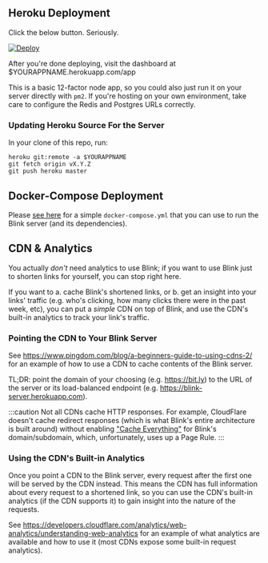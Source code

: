 ## Heroku Deployment

Click the below button. Seriously.

[![Deploy](https://www.herokucdn.com/deploy/button.svg)](https://heroku.com/deploy)

After you're done deploying, visit the dashboard at $YOURAPPNAME.herokuapp.com/app

This is a basic 12-factor node app, so you could also just run it on your server directly with `pm2`. If you're hosting on your own environment, take care to configure the Redis and Postgres URLs correctly.

### Updating Heroku Source For the Server

In your clone of this repo, run:

    heroku git:remote -a $YOURAPPNAME
    git fetch origin vX.Y.Z
    git push heroku master

## Docker-Compose Deployment

Please [see here](https://github.com/JaneJeon/blink#deployment-with-docker-compose) for a simple `docker-compose.yml` that you can use to run the Blink server (and its dependencies).

## CDN & Analytics

You actually _don't_ need analytics to use Blink; if you want to use Blink just to shorten links for yourself, you can stop right here.

If you want to a. cache Blink's shortened links, or b. get an insight into your links' traffic (e.g. who's clicking, how many clicks there were in the past week, etc), you can put a _simple_ CDN on top of Blink, and use the CDN's built-in analytics to track your link's traffic.

### Pointing the CDN to Your Blink Server

See https://www.pingdom.com/blog/a-beginners-guide-to-using-cdns-2/ for an example of how to use a CDN to cache contents of the Blink server.

TL;DR: point the domain of your choosing (e.g. https://bit.ly) to the URL of the server or its load-balanced endpoint (e.g. https://blink-server.herokuapp.com).

:::caution
Not all CDNs cache HTTP responses. For example, CloudFlare doesn't cache redirect responses (which is what Blink's entire architecture is built around) without enabling ["Cache Everything"](https://support.cloudflare.com/hc/en-us/articles/202775670) for Blink's domain/subdomain, which, unfortunately, uses up a Page Rule.
:::

### Using the CDN's Built-in Analytics

Once you point a CDN to the Blink server, every request after the first one will be served by the CDN instead. This means the CDN has full information about every request to a shortened link, so you can use the CDN's built-in analytics (if the CDN supports it) to gain insight into the nature of the requests.

See https://developers.cloudflare.com/analytics/web-analytics/understanding-web-analytics for an example of what analytics are available and how to use it (most CDNs expose some built-in request analytics).
